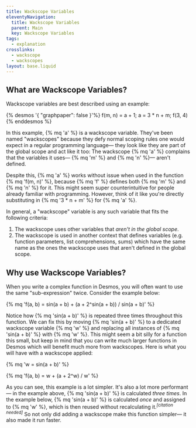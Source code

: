 ```yaml
---
title: Wackscope Variables
eleventyNavigation:
  title: Wackscope Variables
  parent: Main
  key: Wackscope Variables
tags:
  - explanation
crosslinks:
  - wackscope
  - wackscopes
layout: base.liquid
---
```


## What are Wackscope Variables?

Wackscope variables are best described using an example:

{% desmos '{ "graphpaper": false }'%}
f(m, n) = a + 1;
a = 3 \* n + m;
f(3, 4)
{% enddesmos %}

In this example, {% mq 'a' %} is a wackscope variable. They've been named "wackscopes" because they defy normal scoping rules one would expect in a regular programming language&mdash; they look like they are part of the global scope and act like it too: The wackscope {% mq 'a' %} complains that the variables it uses&mdash; {% mq 'm' %} and {% mq 'n' %}&mdash; aren't defined.

Despite this, {% mq 'a' %} works without issue when used in the function {% mq 'f(m, n)' %}, because {% mq 'f' %} defines both {% mq 'm' %} and {% mq 'n' %} for it. This might seem super counterintuitive for people already familiar with programming. However, think of it like you're directly substituting in {% mq '3 * n + m' %} for {% mq 'a' %}.

In general, a "wackscope" variable is any such variable that fits the following criteria:

1. The wackscope uses other variables that _aren't in the global scope_.
2. The wackscope is used in another context that defines variables (e.g. function parameters, list comprehensions, sums) which have the same name as the ones the wackscope uses that aren't defined in the global scope.

## Why use Wackscope Variables?

When you write a complex function in Desmos, you will often want to use the same "sub-expression" twice. Consider the example below:

{% mq 'f(a, b) = sin(a + b) + (a + 2^sin(a + b)) / sin(a + b)' %}

Notice how {% mq 'sin(a + b)' %} is repeated three times throughout this function. We can fix this by moving {% mq 'sin(a + b)' %} to a dedicated wackscope variable {% mq 'w' %} and replacing all instances of {% mq 'sin(a + b)' %} with {% mq 'w' %}. This might seem a bit silly for a function this small, but keep in mind that you can write much larger functions in Desmos which will benefit much more from wackscopes. Here is what you will have with a wackscope applied:

{% mq 'w = sin(a + b)' %}

{% mq 'f(a, b) = w + (a + 2^w) / w' %}

As you can see, this example is a lot simpler. It's also a lot more performant&mdash; in the example above, {% mq 'sin(a + b)' %} is calculated _three times_. In the example below, {% mq 'sin(a + b)' %} is calculated _once_ and assigned to {% mq 'w' %}, which is then reused without recalculating it.<sup>_[citation needed]_</sup> So not only did adding a wackscope make this function simpler&mdash; it also made it run faster.
